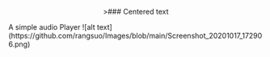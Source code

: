 <p style="text-align: center;">>### Centered text</p>A simple audio Player
![alt text](https://github.com/rangsuo/Images/blob/main/Screenshot_20201017_172906.png)
